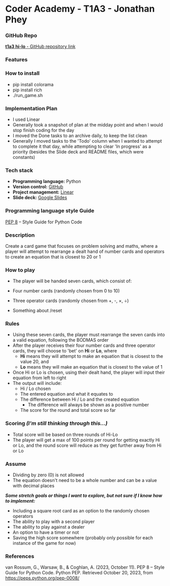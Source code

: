 # Coder Academy - T1A3 - Jonathan Phey

### GitHub Repo
[**t1a3 hi-lo** - GitHub repository link](https://github.com/jjjjjjpppppp/t1a3-hi-lo)

### Features

### How to install

- pip install colorama
- pip install rich
- ./run_game.sh

### Implementation Plan

- I used Linear
- Generally took a snapshot of plan at the midday point and when I would stop finish coding for the day 
- I moved the Done tasks to an archive daily, to keep the list clean
- Generally I moved tasks to the 'Todo' column when I wanted to attempt to complete it that day, while attempting to clear 'In progress' as a priority (besides the Slide deck and README files, which were constants)

### Tech stack

- **Programming language:** Python
- **Version control:** [GitHub](https://github.com/jjjjjjpppppp/)
- **Project management:** [Linear](https://linear.app/)
- **Slide deck:** [Google Slides](https://workspace.google.com/intl/en/products/slides/)

### Programming language style Guide
[PEP 8](https://peps.python.org/pep-0008/) – Style Guide for Python Code 

### Description
Create a card game that focuses on problem solving and maths, where a player will attempt to rearrange a dealt hand of number cards and operators to create an equation that is closest to 20 or 1

### How to play
- The player will be handed seven cards, which consist of:
 - Four number cards (randomly chosen from 0 to 10)
 - Three operator cards (randomly chosen from +, -, ×, ÷) 
 
 - Something about /reset

### Rules
- Using these seven cards, the player must rearrange the seven cards into a valid equation, following the BODMAS order 
- After the player receives their four number cards and three operator cards, they will choose to 'bet' on **Hi** or **Lo**, where 
  - **Hi** means they will attempt to make an equation that is closest to the value 20, and 
  - **Lo** means they will make an equation that is closest to the value of 1
- Once Hi or Lo is chosen, using their dealt hand, the player will input their equation from left to right 
- The output will include:
  - Hi / Lo chosen 
  - The entered equation and what it equates to
  - The difference between Hi / Lo and the created equation
     - The difference will always be shown as a positive number
  - The score for the round and total score so far

### Scoring *(I'm still thinking through this...)*
- Total score will be based on three rounds of Hi-Lo
- The player will get a max of 100 points per round for getting exactly Hi or Lo, and the round score will reduce as they get further away from Hi or Lo

### Assume
- Dividing by zero (0) is not allowed
- The equation doesn't need to be a whole number and can be a value with decimal places

***Some stretch goals or things I want to explore, but not sure if I know how to implement:***
- Including a square root card as an option to the randomly chosen operators
- The ability to play with a second player
- The ability to play against a dealer
- An option to have a timer or not
- Saving the high score somewhere (probably only possible for each instance of the game for now)

### References

van Rossum, G., Warsaw, B., & Coghlan, A. (2023, October 11). PEP 8 – Style Guide for Python Code. Python PEP. Retrieved October 20, 2023, from https://peps.python.org/pep-0008/